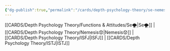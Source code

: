 ```yaml
---
{"dg-publish":true,"permalink":"/cards/depth-psychology-theory/se-nemesis/","created":"2023-01-05T12:10:10.755+01:00","updated":"2023-04-23T14:13:01.775+02:00"}
---
```



[[CARDS/Depth Psychology Theory/Functions & Attitudes/Se🌪️\|Se🌪️]] | [[CARDS/Depth Psychology Theory/Nemesis😟\|Nemesis😟]] |[[CARDS/Depth Psychology Theory/ISFJ\|ISFJ]] | [[CARDS/Depth Psychology Theory/ISTJ\|ISTJ]] 
